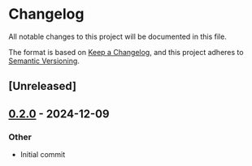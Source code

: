 # Changelog

All notable changes to this project will be documented in this file.

The format is based on [Keep a Changelog](https://keepachangelog.com/en/1.0.0/),
and this project adheres to [Semantic Versioning](https://semver.org/spec/v2.0.0.html).

## [Unreleased]

## [0.2.0](https://github.com/BroderickCarlin/SX1261/compare/v0.1.0...v0.2.0) - 2024-12-09

### Other

- Initial commit
